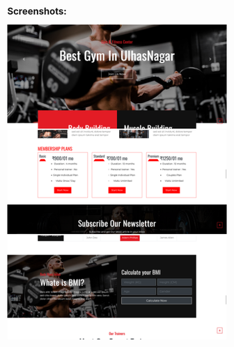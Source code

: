 ## Screenshots:

![GymUlhasnaagar](screenshots/image.png)
![Subscriptionplan](screenshots/subs.png)
![Alt text](screenshots/bmi.png)
